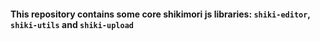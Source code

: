 #### This repository contains some core shikimori js libraries: `shiki-editor`, `shiki-utils` and `shiki-upload`
